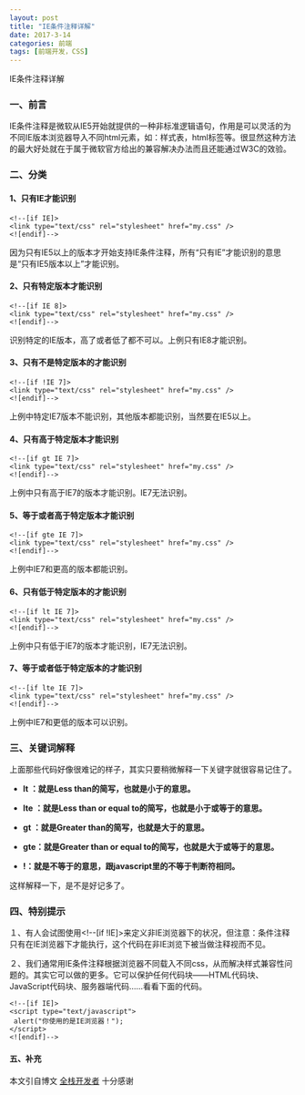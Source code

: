 ```yaml
---
layout: post
title: "IE条件注释详解"
date: 2017-3-14
categories: 前端
tags: [前端开发，CSS]
---
```


IE条件注释详解

<!-- more -->

### 一、前言

IE条件注释是微软从IE5开始就提供的一种非标准逻辑语句，作用是可以灵活的为不同IE版本浏览器导入不同html元素，如：样式表，html标签等。很显然这种方法的最大好处就在于属于微软官方给出的兼容解决办法而且还能通过W3C的效验。

### 二、分类

#### 1、只有IE才能识别 

    <!--[if IE]>
    <link type="text/css" rel="stylesheet" href="my.css" />
    <![endif]-->

因为只有IE5以上的版本才开始支持IE条件注释，所有“只有IE”才能识别的意思是“只有IE5版本以上”才能识别。

#### 2、只有特定版本才能识别

    <!--[if IE 8]> 
    <link type="text/css" rel="stylesheet" href="my.css" />   
    <![endif]-->

识别特定的IE版本，高了或者低了都不可以。上例只有IE8才能识别。

#### 3、只有不是特定版本的才能识别

    <!--[if !IE 7]> 
    <link type="text/css" rel="stylesheet" href="my.css" />   
    <![endif]-->

上例中特定IE7版本不能识别，其他版本都能识别，当然要在IE5以上。

#### 4、只有高于特定版本才能识别
 
    <!--[if gt IE 7]> 
    <link type="text/css" rel="stylesheet" href="my.css" />   
    <![endif]-->

上例中只有高于IE7的版本才能识别。IE7无法识别。

#### 5、等于或者高于特定版本才能识别

    <!--[if gte IE 7]> 
    <link type="text/css" rel="stylesheet" href="my.css" />   
    <![endif]-->

上例中IE7和更高的版本都能识别。

#### 6、只有低于特定版本的才能识别

    <!--[if lt IE 7]> 
    <link type="text/css" rel="stylesheet" href="my.css" />     
    <![endif]-->

上例中只有低于IE7的版本才能识别，IE7无法识别。

#### 7、等于或者低于特定版本的才能识别

    <!--[if lte IE 7]> 
    <link type="text/css" rel="stylesheet" href="my.css" />   
    <![endif]-->

上例中IE7和更低的版本可以识别。


### 三、关键词解释

上面那些代码好像很难记的样子，其实只要稍微解释一下关键字就很容易记住了。

+ **lt ：就是Less than的简写，也就是小于的意思。**

+ **lte ：就是Less than or equal to的简写，也就是小于或等于的意思。**

+ **gt ：就是Greater than的简写，也就是大于的意思。**

+ **gte：就是Greater than or equal to的简写，也就是大于或等于的意思。**

+ **!：就是不等于的意思，跟javascript里的不等于判断符相同。**

这样解释一下，是不是好记多了。

### 四、特别提示

１、有人会试图使用<!--[if !IE]>来定义非IE浏览器下的状况，但注意：条件注释只有在IE浏览器下才能执行，这个代码在非IE浏览下被当做注释视而不见。

２、我们通常用IE条件注释根据浏览器不同载入不同css，从而解决样式兼容性问题的。其实它可以做的更多。它可以保护任何代码块——HTML代码块、JavaScript代码块、服务器端代码……看看下面的代码。

    <!--[if IE]> 
    <script type="text/javascript"> 
     alert("你使用的是IE浏览器！"); 
    </script> 
    <![endif]-->

#### 五、补充

本文引自博文
<a href="http://www.admin10000.com/Document/21.html">全栈开发者</a>  十分感谢